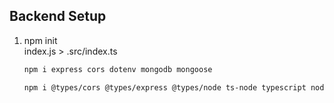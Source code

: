 ## Backend Setup
1. npm init  
   index.js > .src/index.ts  
   ```bash
   npm i express cors dotenv mongodb mongoose
   ```
   ```bash
   npm i @types/cors @types/express @types/node ts-node typescript nodemon --save-dev
   ```
   